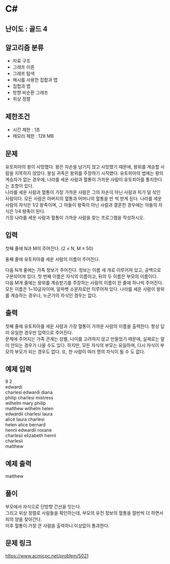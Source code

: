 # C#

## 난이도 : 골드 4

## 알고리즘 분류
  - 자료 구조
  - 그래프 이론
  - 그래프 탐색
  - 해시를 사용한 집합과 맵
  - 집합과 맵
  - 방향 비순환 그래프
  - 위상 정렬

## 제한조건
  - 시간 제한 : 1초
  - 메모리 제한 : 128 MB

## 문제
유토피아의 왕이 사망했다. 왕은 자손을 남기지 않고 사망했기 때문에, 왕위를 계승할 사람을 지목하지 않았다. 왕실 귀족은 왕위를 주장하기 시작했다. 유토피아의 법에는 왕의 계승자가 없는 경우에, 나라를 세운 사람과 혈통이 가까운 사람이 유토피아를 통치한다는 조항이 있다.<br/>
나라를 세운 사람과 혈통이 가장 가까운 사람은 그의 자손이 아닌 사람과 피가 덜 섞인 사람이다. 모든 사람은 아버지의 혈통과 어머니의 혈통을 반 씩 받게 된다. 나라를 세운 사람의 자식은 1/2 왕족이며, 그 아들이 왕족이 아닌 사람과 결혼한 경우에는 아들의 자식은 1/4 왕족이 된다.<br/>
가장 나라를 세운 사람과 혈통이 가까운 사람을 찾는 프로그램을 작성하시오.<br/>


## 입력
첫째 줄에 N과 M이 주어진다. (2 ≤ N, M ≤ 50)

둘째 줄에 유토피아를 세운 사람의 이름이 주어진다.

다음 N개 줄에는 가족 정보가 주어진다. 정보는 이름 세 개로 이루어져 있고, 공백으로 구분되어져 있다. 첫 번째 이름은 자식의 이름이고, 뒤의 두 이름은 부모의 이름이다.<br/>
다음 M개 줄에는 왕위를 계승받기를 주장하는 사람의 이름이 한 줄에 하나씩 주어진다.<br/>
모든 이름은 1~10글자이며, 알파벳 소문자로만 이루어져 있다. 나라를 세운 사람이 왕위를 계승하는 경우나, 누군가의 자식인 경우는 없다.<br/>


## 출력
첫째 줄에 유토피아를 세운 사람과 가장 혈통이 가까운 사람의 이름을 출력한다. 항상 답이 유일한 경우만 입력으로 주어진다.<br/>
문제에 주어지는 가족 관계는 성별, 나이를 고려하지 않고 만들었기 때문에, 실제로는 말이 안되는 경우가 나올 수도 있다. 하지만, 모든 자식의 부모는 유일하며, 다시 자식이 부모의 부모가 되는 경우도 없다. 또, 한 사람이 여러 명의 자식이 될 수 도 없다.<br/>


## 예제 입력
9 2<br/>
edwardi<br/>
charlesi edwardi diana<br/>
philip charlesi mistress<br/>
wilhelm mary philip<br/>
matthew wilhelm helen<br/>
edwardii charlesi laura<br/>
alice laura charlesi<br/>
helen alice bernard<br/>
henrii edwardii roxane<br/>
charlesii elizabeth henrii<br/>
charlesii<br/>
matthew<br/>


## 예제 출력
matthew<br/>


## 풀이
부모에서 자식으로 단방향 간선을 잇는다.<br/>
그리고 위상 정렬로 사람들을 확인하는데, 부모의 유전 정보의 혈통을 절반씩 더 하면서 피의 양을 찾아간다.<br/>
이후 혈통이 가장 큰 사람을 출력하니 이상없이 통과한다.<br/>


## 문제 링크
https://www.acmicpc.net/problem/5021